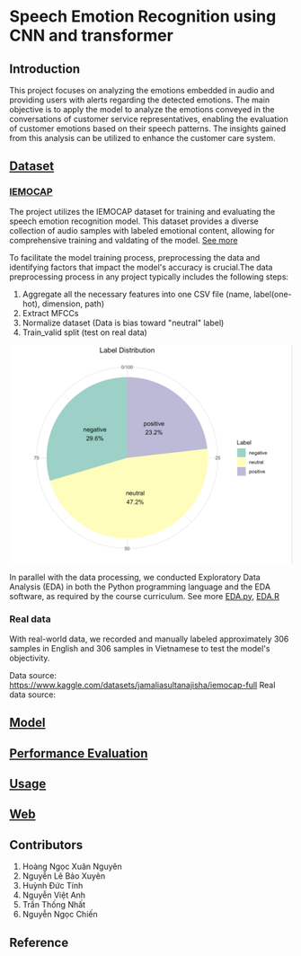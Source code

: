 # Speech Emotion Recognition using CNN and transformer
## Introduction

This project focuses on analyzing the emotions embedded in audio and providing users with alerts regarding the detected emotions. The main objective is to apply the model to analyze the emotions conveyed in the conversations of customer service representatives, enabling the evaluation of customer emotions based on their speech patterns. The insights gained from this analysis can be utilized to enhance the customer care system.

## [Dataset]()
### [IEMOCAP](https://www.kaggle.com/datasets/jamaliasultanajisha/iemocap-full)
The project utilizes the IEMOCAP dataset for training and evaluating the speech emotion recognition model. This dataset provides a diverse collection of audio samples with labeled emotional content, allowing for comprehensive training and valdating of the model. [See more](Data/Data_Report.pdf)

To facilitate the model training process, preprocessing the data and identifying factors that impact the model's accuracy is crucial.The data
preprocessing process in any project typically includes the following steps:
1. Aggregate all the necessary features into one CSV file (name, label(one-hot), dimension, path)
2. Extract MFCCs
3. Normalize dataset (Data is bias toward "neutral" label)
4. Train_valid split (test on real data)
   
![Processed Data Distribution](Data/Label_distribution.png)

In parallel with the data processing, we conducted Exploratory Data Analysis (EDA) in both the Python programming language and the EDA software, as required by the course curriculum. See more [EDA.py](), [EDA.R](Data/EDA.R)

### Real data
With real-world data, we recorded and manually labeled approximately 306 samples in English and 306 samples in Vietnamese to test the model's objectivity.

Data source: https://www.kaggle.com/datasets/jamaliasultanajisha/iemocap-full
Real data source: 
## [Model]()

## [Performance Evaluation]()

## [Usage]()

## [Web]()

## Contributors
1. Hoàng Ngọc Xuân Nguyên
2. Nguyễn Lê Bảo Xuyên
3. Huỳnh Đức Tính
4. Nguyễn Việt Anh
5. Trần Thống Nhất
6. Nguyễn Ngọc Chiến
## Reference


